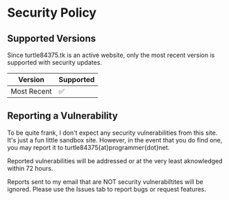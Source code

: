 # Security Policy

## Supported Versions

Since turtle84375.tk is an active website, only the most recent version is supported with security updates.

| Version       | Supported          |
| ------------  | ------------------ |
| Most Recent   | :white_check_mark: |

## Reporting a Vulnerability

To be quite frank, I don't expect any security vulnerabilities from this site. It's just a fun little sandbox site.
However, in the event that you do find one, you may report it to turtle84375{at}programmer{dot}net.

Reported vulnerabilities will be addressed or at the very least aknowledged within 72 hours.

Reports sent to my email that are NOT security vulnerabiltites will be ignored. Please use the Issues tab to report bugs or request features.
